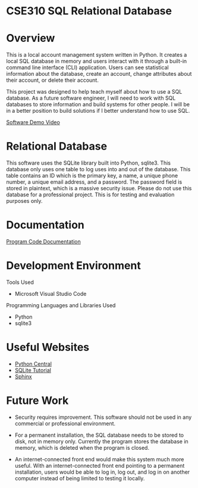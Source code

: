 # CSE310 SQL Relational Database

# Overview

This is a local account management system written in Python. It creates a local SQL database in memory and users interact with it through a built-in command line interface (CLI) application. Users can see statistical information about the database, create an account, change attributes about their account, or delete their account.

This project was designed to help teach myself about how to use a SQL database. As a future software engineer, I will need to work with SQL databases to store information and build systems for other people. I will be in a better position to build solutions if I better understand how to use SQL.

[Software Demo Video](https://youtu.be/qZoJPcm4lCk)

# Relational Database

This software uses the SQLite library built into Python, sqlite3. This database only uses one table to log uses into and out of the database. This table contains an ID which is the primary key, a name, a unique phone number, a unique email address, and a password. The password field is stored in plaintext, which is a massive security issue. Please do not use this database for a professional project. This is for testing and evaluation purposes only.

# Documentation

[Program Code Documentation](/Sphinx-docs/markdown/index.md)

# Development Environment

Tools Used
* Microsoft Visual Studio Code

Programming Languages and Libraries Used
* Python
* sqlite3

# Useful Websites

* [Python Central](https://www.pythoncentral.io/)
* [SQLite Tutorial](https://www.sqlitetutorial.net/)
* [Sphinx](https://www.sphinx-doc.org/en/master/index.html)

# Future Work

* Security requires improvement. This software should not be used in any commercial or professional environment.

* For a permanent installation, the SQL database needs to be stored to disk, not in memory only. Currently the program stores the database in memory, which is deleted when the program is closed.

* An internet-connected front end would make this system much more useful. With an internet-connected front end pointing to a permanent installation, users would be able to log in, log out, and log in on another computer instead of being limited to testing it locally.